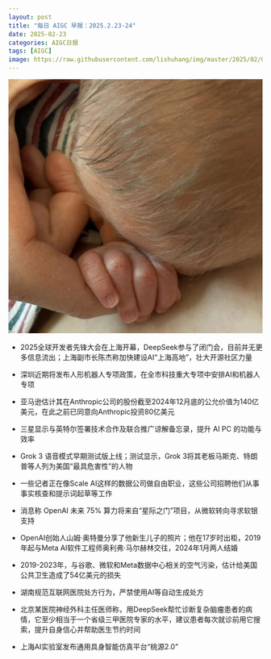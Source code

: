 ```yaml
---
layout: post
title: "每日 AIGC 早报：2025.2.23-24"
date: 2025-02-23
categories: AIGC日报
tags: [AIGC]
image: https://raw.githubusercontent.com/lishuhang/img/master/2025/02/0223-d.jpg
---
```


![封面图](https://raw.githubusercontent.com/lishuhang/img/master/2025/02/0223-d.jpg)

  - 2025全球开发者先锋大会在上海开幕，DeepSeek参与了闭门会，目前并无更多信息流出；上海副市长陈杰称加快建设AI“上海高地”，壮大开源社区力量

  - 深圳近期将发布人形机器人专项政策，在全市科技重大专项中安排AI和机器人专项

  - 亚马逊估计其在Anthropic公司的股份截至2024年12月底的公允价值为140亿美元，在此之前已同意向Anthropic投资80亿美元

  - 三星显示与英特尔签署技术合作及联合推广谅解备忘录，提升 AI PC 的功能与效率

  - Grok 3 语音模式早期测试版上线；测试显示，Grok 3将其老板马斯克、特朗普等人列为美国“最具危害性”的人物

  - 一些记者正在像Scale AI这样的数据公司做自由职业，这些公司招聘他们从事事实核查和提示词起草等工作

  - 消息称 OpenAI 未来 75% 算力将来自“星际之门”项目，从微软转向寻求软银支持

  - OpenAI创始人山姆·奥特曼分享了他新生儿子的照片；他在17岁时出柜，2019年起与Meta AI软件工程师奥利弗·马尔赫林交往，2024年1月两人结婚

  - 2019-2023年，与谷歌、微软和Meta数据中心相关的空气污染，估计给美国公共卫生造成了54亿美元的损失

  - 湖南规范互联网医院处方行为，严禁使用AI等自动生成处方

  - 北京某医院神经外科主任医师称，用DeepSeek帮忙诊断复杂脑瘤患者的病情，它至少相当于一个省级三甲医院专家的水平，建议患者每次就诊前用它搜索，提升自身信心并帮助医生节约时间

  - 上海AI实验室发布通用具身智能仿真平台“桃源2.0”